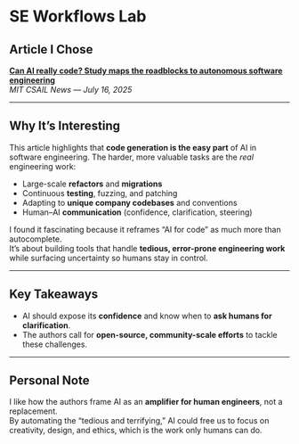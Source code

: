 # SE Workflows Lab

## Article I Chose
[**Can AI really code? Study maps the roadblocks to autonomous software engineering**](https://news.mit.edu/2025/can-ai-really-code-study-maps-roadblocks-autonomous-software-engineering-0716)  
*MIT CSAIL News — July 16, 2025*

---

## Why It’s Interesting
This article highlights that **code generation is the easy part** of AI in software engineering. The harder, more valuable tasks are the *real* engineering work:
- Large-scale **refactors** and **migrations**
- Continuous **testing**, fuzzing, and patching
- Adapting to **unique company codebases** and conventions
- Human–AI **communication** (confidence, clarification, steering)

I found it fascinating because it reframes “AI for code” as much more than autocomplete.  
It’s about building tools that handle **tedious, error-prone engineering work** while surfacing uncertainty so humans stay in control.

---

## Key Takeaways
- AI should expose its **confidence** and know when to **ask humans for clarification**.
- The authors call for **open-source, community-scale efforts** to tackle these challenges.

---

## Personal Note
I like how the authors frame AI as an **amplifier for human engineers**, not a replacement.  
By automating the “tedious and terrifying,” AI could free us to focus on creativity, design, and ethics, which is the work only humans can do.
